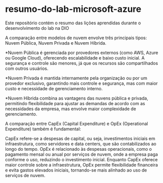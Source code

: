 # resumo-do-lab-microsoft-azure
Este repositório contém o resumo das lições aprendidas durante o desenvolvimento do lab na DIO

A comparação entre modelos de nuvem envolve três principais tipos: Nuvem Pública, Nuvem Privada e Nuvem Híbrida.

*Nuvem Pública é gerenciada por provedores externos (como AWS, Azure ou Google Cloud), oferecendo escalabilidade e baixo custo inicial. A segurança e controle são menores, já que os recursos são compartilhados com outros usuários. 

*Nuvem Privada é mantida internamente pela organização ou por um provedor exclusivo, garantindo mais controle e segurança, mas com maior custo e necessidade de gerenciamento interno.

*Nuvem Híbrida combina as vantagens das nuvens pública e privada, permitindo flexibilidade para ajustar as demandas de acordo com as necessidades da empresa, mas envolve maior complexidade de gerenciamento. 

A comparação entre CapEx (Capital Expenditure) e OpEx (Operational Expenditure) também é fundamental:

CapEx refere-se a despesas de capital, ou seja, investimentos iniciais em infraestrutura, como servidores e data centers, que são contabilizados ao longo do tempo.
OpEx é relacionado às despesas operacionais, como o pagamento mensal ou anual por serviços de nuvem, onde a empresa paga conforme o uso, reduzindo o investimento inicial.
Enquanto CapEx oferece maior controle sobre a infraestrutura, OpEx permite flexibilidade financeira e evita gastos elevados iniciais, tornando-se mais alinhado ao uso de serviços de nuvem.






